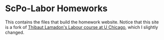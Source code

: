 # ScPo-Labor Homeworks


This contains the files that build the homework website. Notice that this site is a fork of [Thibaut Lamadon's Labour course at U Chicago](https://github.com/tlamadon/econ-34430), which I slightly changed.
